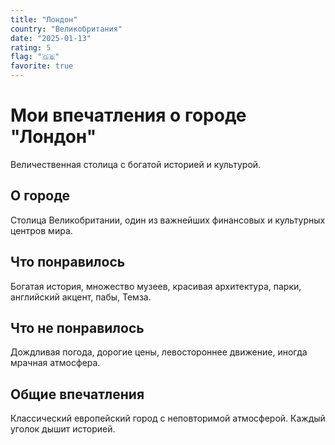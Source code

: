 ```yaml
---
title: "Лондон"
country: "Великобритания"
date: "2025-01-13"
rating: 5
flag: "🇬🇧"
favorite: true
---
```


# Мои впечатления о городе "Лондон"

Величественная столица с богатой историей и культурой.

## О городе

Столица Великобритании, один из важнейших финансовых и культурных центров мира.

## Что понравилось

Богатая история, множество музеев, красивая архитектура, парки, английский акцент, пабы, Темза.

## Что не понравилось

Дождливая погода, дорогие цены, левостороннее движение, иногда мрачная атмосфера.

## Общие впечатления

Классический европейский город с неповторимой атмосферой. Каждый уголок дышит историей.
